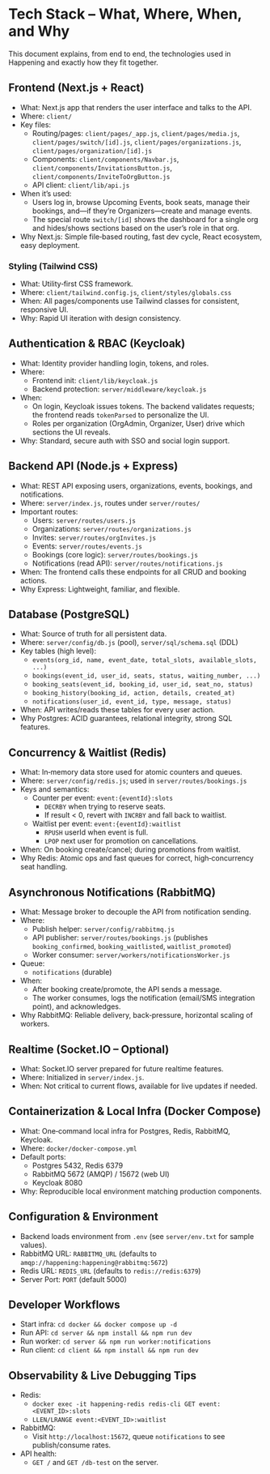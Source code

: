 # Tech Stack – What, Where, When, and Why

This document explains, from end to end, the technologies used in Happening and exactly how they fit together.

## Frontend (Next.js + React)
- What: Next.js app that renders the user interface and talks to the API.
- Where: `client/`
- Key files:
  - Routing/pages: `client/pages/_app.js`, `client/pages/media.js`, `client/pages/switch/[id].js`, `client/pages/organizations.js`, `client/pages/organization/[id].js`
  - Components: `client/components/Navbar.js`, `client/components/InvitationsButton.js`, `client/components/InviteToOrgButton.js`
  - API client: `client/lib/api.js`
- When it’s used:
  - Users log in, browse Upcoming Events, book seats, manage their bookings, and—if they’re Organizers—create and manage events.
  - The special route `switch/[id]` shows the dashboard for a single org and hides/shows sections based on the user’s role in that org.
- Why Next.js: Simple file‑based routing, fast dev cycle, React ecosystem, easy deployment.

### Styling (Tailwind CSS)
- What: Utility‑first CSS framework.
- Where: `client/tailwind.config.js`, `client/styles/globals.css`
- When: All pages/components use Tailwind classes for consistent, responsive UI.
- Why: Rapid UI iteration with design consistency.

## Authentication & RBAC (Keycloak)
- What: Identity provider handling login, tokens, and roles.
- Where:
  - Frontend init: `client/lib/keycloak.js`
  - Backend protection: `server/middleware/keycloak.js`
- When:
  - On login, Keycloak issues tokens. The backend validates requests; the frontend reads `tokenParsed` to personalize the UI.
  - Roles per organization (OrgAdmin, Organizer, User) drive which sections the UI reveals.
- Why: Standard, secure auth with SSO and social login support.

## Backend API (Node.js + Express)
- What: REST API exposing users, organizations, events, bookings, and notifications.
- Where: `server/index.js`, routes under `server/routes/`
- Important routes:
  - Users: `server/routes/users.js`
  - Organizations: `server/routes/organizations.js`
  - Invites: `server/routes/orgInvites.js`
  - Events: `server/routes/events.js`
  - Bookings (core logic): `server/routes/bookings.js`
  - Notifications (read API): `server/routes/notifications.js`
- When: The frontend calls these endpoints for all CRUD and booking actions.
- Why Express: Lightweight, familiar, and flexible.

## Database (PostgreSQL)
- What: Source of truth for all persistent data.
- Where: `server/config/db.js` (pool), `server/sql/schema.sql` (DDL)
- Key tables (high level):
  - `events(org_id, name, event_date, total_slots, available_slots, ...)`
  - `bookings(event_id, user_id, seats, status, waiting_number, ...)`
  - `booking_seats(event_id, booking_id, user_id, seat_no, status)`
  - `booking_history(booking_id, action, details, created_at)`
  - `notifications(user_id, event_id, type, message, status)`
- When: API writes/reads these tables for every user action.
- Why Postgres: ACID guarantees, relational integrity, strong SQL features.

## Concurrency & Waitlist (Redis)
- What: In‑memory data store used for atomic counters and queues.
- Where: `server/config/redis.js`; used in `server/routes/bookings.js`
- Keys and semantics:
  - Counter per event: `event:{eventId}:slots`
    - `DECRBY` when trying to reserve seats.
    - If result < 0, revert with `INCRBY` and fall back to waitlist.
  - Waitlist per event: `event:{eventId}:waitlist`
    - `RPUSH` userId when event is full.
    - `LPOP` next user for promotion on cancellations.
- When: On booking create/cancel; during promotions from waitlist.
- Why Redis: Atomic ops and fast queues for correct, high‑concurrency seat handling.

## Asynchronous Notifications (RabbitMQ)
- What: Message broker to decouple the API from notification sending.
- Where:
  - Publish helper: `server/config/rabbitmq.js`
  - API publisher: `server/routes/bookings.js` (publishes `booking_confirmed`, `booking_waitlisted`, `waitlist_promoted`)
  - Worker consumer: `server/workers/notificationsWorker.js`
- Queue:
  - `notifications` (durable)
- When:
  - After booking create/promote, the API sends a message.
  - The worker consumes, logs the notification (email/SMS integration point), and acknowledges.
- Why RabbitMQ: Reliable delivery, back‑pressure, horizontal scaling of workers.

## Realtime (Socket.IO – Optional)
- What: Socket.IO server prepared for future realtime features.
- Where: Initialized in `server/index.js`.
- When: Not critical to current flows, available for live updates if needed.

## Containerization & Local Infra (Docker Compose)
- What: One‑command local infra for Postgres, Redis, RabbitMQ, Keycloak.
- Where: `docker/docker-compose.yml`
- Default ports:
  - Postgres 5432, Redis 6379
  - RabbitMQ 5672 (AMQP) / 15672 (web UI)
  - Keycloak 8080
- Why: Reproducible local environment matching production components.

## Configuration & Environment
- Backend loads environment from `.env` (see `server/env.txt` for sample values).
- RabbitMQ URL: `RABBITMQ_URL` (defaults to `amqp://happening:happening@rabbitmq:5672`)
- Redis URL: `REDIS_URL` (defaults to `redis://redis:6379`)
- Server Port: `PORT` (default 5000)

## Developer Workflows
- Start infra: `cd docker && docker compose up -d`
- Run API: `cd server && npm install && npm run dev`
- Run worker: `cd server && npm run worker:notifications`
- Run client: `cd client && npm install && npm run dev`

## Observability & Live Debugging Tips
- Redis:
  - `docker exec -it happening-redis redis-cli GET event:<EVENT_ID>:slots`
  - `LLEN/LRANGE event:<EVENT_ID>:waitlist`
- RabbitMQ:
  - Visit `http://localhost:15672`, queue `notifications` to see publish/consume rates.
- API health:
  - `GET /` and `GET /db-test` on the server.

